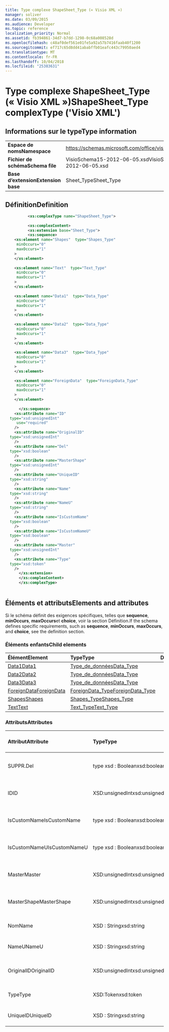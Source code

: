 ```yaml
---
title: Type complexe ShapeSheet_Type (« Visio XML »)
manager: soliver
ms.date: 03/09/2015
ms.audience: Developer
ms.topic: reference
localization_priority: Normal
ms.assetid: fb394861-34d7-b7dd-1298-0c68a008528d
ms.openlocfilehash: c48af0def561e01fe5a92a57b7416faab40f1200
ms.sourcegitcommit: ef717c65d8dd41ababffb01eafc443c79950aed4
ms.translationtype: MT
ms.contentlocale: fr-FR
ms.lasthandoff: 10/04/2018
ms.locfileid: "25383631"
---
```

# <a name="shapesheettype-complextype-visio-xml"></a><span data-ttu-id="5ad83-102">Type complexe ShapeSheet_Type (« Visio XML »)</span><span class="sxs-lookup"><span data-stu-id="5ad83-102">ShapeSheet_Type complexType ('Visio XML')</span></span>

## <a name="type-information"></a><span data-ttu-id="5ad83-103">Informations sur le type</span><span class="sxs-lookup"><span data-stu-id="5ad83-103">Type information</span></span>

|||
|:-----|:-----|
|<span data-ttu-id="5ad83-104">**Espace de noms**</span><span class="sxs-lookup"><span data-stu-id="5ad83-104">**Namespace**</span></span> <br/> |https://schemas.microsoft.com/office/visio/2011/1/core  <br/> |
|<span data-ttu-id="5ad83-105">**Fichier de schéma**</span><span class="sxs-lookup"><span data-stu-id="5ad83-105">**Schema file**</span></span> <br/> |<span data-ttu-id="5ad83-106">VisioSchema15-2012-06-05.xsd</span><span class="sxs-lookup"><span data-stu-id="5ad83-106">VisioSchema15-2012-06-05.xsd</span></span>  <br/> |
|<span data-ttu-id="5ad83-107">**Base d’extension**</span><span class="sxs-lookup"><span data-stu-id="5ad83-107">**Extension base**</span></span> <br/> |<span data-ttu-id="5ad83-108">Sheet_Type</span><span class="sxs-lookup"><span data-stu-id="5ad83-108">Sheet_Type</span></span>  <br/> |
   
## <a name="definition"></a><span data-ttu-id="5ad83-109">Définition</span><span class="sxs-lookup"><span data-stu-id="5ad83-109">Definition</span></span>

```XML
          <xs:complexType name="ShapeSheet_Type">
          
          <xs:complexContent>
          <xs:extension base="Sheet_Type">
          <xs:sequence>
    <xs:element name="Shapes"  type="Shapes_Type"
     minOccurs="0"
     maxOccurs="1"
    >
    </xs:element>
    
    <xs:element name="Text"  type="Text_Type"
     minOccurs="0"
     maxOccurs="1"
    >
    </xs:element>
    
    <xs:element name="Data1"  type="Data_Type"
     minOccurs="0"
     maxOccurs="1"
    >
    </xs:element>
    
    <xs:element name="Data2"  type="Data_Type"
     minOccurs="0"
     maxOccurs="1"
    >
    </xs:element>
    
    <xs:element name="Data3"  type="Data_Type"
     minOccurs="0"
     maxOccurs="1"
    >
    </xs:element>
    
    <xs:element name="ForeignData"  type="ForeignData_Type"
     minOccurs="0"
     maxOccurs="1"
    >
    </xs:element>
    
      </xs:sequence>
    <xs:attribute name="ID"
  type="xsd:unsignedInt"
     use="required"
    />
    <xs:attribute name="OriginalID"
  type="xsd:unsignedInt"
    />
    <xs:attribute name="Del"
  type="xsd:boolean"
    />
    <xs:attribute name="MasterShape"
  type="xsd:unsignedInt"
    />
    <xs:attribute name="UniqueID"
  type="xsd:string"
    />
    <xs:attribute name="Name"
  type="xsd:string"
    />
    <xs:attribute name="NameU"
  type="xsd:string"
    />
    <xs:attribute name="IsCustomName"
  type="xsd:boolean"
    />
    <xs:attribute name="IsCustomNameU"
  type="xsd:boolean"
    />
    <xs:attribute name="Master"
  type="xsd:unsignedInt"
    />
    <xs:attribute name="Type"
  type="xsd:token"
    />
      </xs:extension>
      </xs:complexContent>
      </xs:complexType>
      
```

## <a name="elements-and-attributes"></a><span data-ttu-id="5ad83-110">Éléments et attributs</span><span class="sxs-lookup"><span data-stu-id="5ad83-110">Elements and attributes</span></span>

<span data-ttu-id="5ad83-111">Si le schéma définit des exigences spécifiques, telles que **sequence**, **minOccurs**, **maxOccurs**et **choice**, voir la section Définition.</span><span class="sxs-lookup"><span data-stu-id="5ad83-111">If the schema defines specific requirements, such as **sequence**, **minOccurs**, **maxOccurs**, and **choice**, see the definition section.</span></span> 
  
### <a name="child-elements"></a><span data-ttu-id="5ad83-112">Éléments enfants</span><span class="sxs-lookup"><span data-stu-id="5ad83-112">Child elements</span></span>

|<span data-ttu-id="5ad83-113">**Élément**</span><span class="sxs-lookup"><span data-stu-id="5ad83-113">**Element**</span></span>|<span data-ttu-id="5ad83-114">**Type**</span><span class="sxs-lookup"><span data-stu-id="5ad83-114">**Type**</span></span>|<span data-ttu-id="5ad83-115">**Description**</span><span class="sxs-lookup"><span data-stu-id="5ad83-115">**Description**</span></span>|
|:-----|:-----|:-----|
|[<span data-ttu-id="5ad83-116">Data1</span><span class="sxs-lookup"><span data-stu-id="5ad83-116">Data1</span></span>](data1-element-shapesheet_type-complextypevisio-xml.md) <br/> |[<span data-ttu-id="5ad83-117">Type_de_données</span><span class="sxs-lookup"><span data-stu-id="5ad83-117">Data_Type</span></span>](data_type-complextypevisio-xml.md) <br/> ||
|[<span data-ttu-id="5ad83-118">Data2</span><span class="sxs-lookup"><span data-stu-id="5ad83-118">Data2</span></span>](data2-element-shapesheet_type-complextypevisio-xml.md) <br/> |[<span data-ttu-id="5ad83-119">Type_de_données</span><span class="sxs-lookup"><span data-stu-id="5ad83-119">Data_Type</span></span>](data_type-complextypevisio-xml.md) <br/> ||
|[<span data-ttu-id="5ad83-120">Data3</span><span class="sxs-lookup"><span data-stu-id="5ad83-120">Data3</span></span>](data3-element-shapesheet_type-complextypevisio-xml.md) <br/> |[<span data-ttu-id="5ad83-121">Type_de_données</span><span class="sxs-lookup"><span data-stu-id="5ad83-121">Data_Type</span></span>](data_type-complextypevisio-xml.md) <br/> ||
|[<span data-ttu-id="5ad83-122">ForeignData</span><span class="sxs-lookup"><span data-stu-id="5ad83-122">ForeignData</span></span>](foreigndata-element-shapesheet_type-complextypevisio-xml.md) <br/> |[<span data-ttu-id="5ad83-123">ForeignData_Type</span><span class="sxs-lookup"><span data-stu-id="5ad83-123">ForeignData_Type</span></span>](foreigndata_type-complextypevisio-xml.md) <br/> ||
|[<span data-ttu-id="5ad83-124">Shapes</span><span class="sxs-lookup"><span data-stu-id="5ad83-124">Shapes</span></span>](shapes-element-shapesheet_type-complextypevisio-xml.md) <br/> |[<span data-ttu-id="5ad83-125">Shapes_Type</span><span class="sxs-lookup"><span data-stu-id="5ad83-125">Shapes_Type</span></span>](shapes_type-complextypevisio-xml.md) <br/> ||
|[<span data-ttu-id="5ad83-126">Text</span><span class="sxs-lookup"><span data-stu-id="5ad83-126">Text</span></span>](text-element-shapesheet_type-complextypevisio-xml.md) <br/> |[<span data-ttu-id="5ad83-127">Text_Type</span><span class="sxs-lookup"><span data-stu-id="5ad83-127">Text_Type</span></span>](text_type-complextypevisio-xml.md) <br/> ||
   
### <a name="attributes"></a><span data-ttu-id="5ad83-128">Attributs</span><span class="sxs-lookup"><span data-stu-id="5ad83-128">Attributes</span></span>

|<span data-ttu-id="5ad83-129">**Attribut**</span><span class="sxs-lookup"><span data-stu-id="5ad83-129">**Attribute**</span></span>|<span data-ttu-id="5ad83-130">**Type**</span><span class="sxs-lookup"><span data-stu-id="5ad83-130">**Type**</span></span>|<span data-ttu-id="5ad83-131">**Obligatoire**</span><span class="sxs-lookup"><span data-stu-id="5ad83-131">**Required**</span></span>|<span data-ttu-id="5ad83-132">**Description**</span><span class="sxs-lookup"><span data-stu-id="5ad83-132">**Description**</span></span>|<span data-ttu-id="5ad83-133">**Valeurs possibles**</span><span class="sxs-lookup"><span data-stu-id="5ad83-133">**Possible values**</span></span>|
|:-----|:-----|:-----|:-----|:-----|
|<span data-ttu-id="5ad83-134">SUPPR.</span><span class="sxs-lookup"><span data-stu-id="5ad83-134">Del</span></span>  <br/> |<span data-ttu-id="5ad83-135">type xsd : Boolean</span><span class="sxs-lookup"><span data-stu-id="5ad83-135">xsd:boolean</span></span>  <br/> |<span data-ttu-id="5ad83-136">facultatif</span><span class="sxs-lookup"><span data-stu-id="5ad83-136">optional</span></span>  <br/> ||<span data-ttu-id="5ad83-137">Valeurs du type de type xsd : Boolean.</span><span class="sxs-lookup"><span data-stu-id="5ad83-137">Values of the xsd:boolean type.</span></span>  <br/> |
|<span data-ttu-id="5ad83-138">ID</span><span class="sxs-lookup"><span data-stu-id="5ad83-138">ID</span></span>  <br/> |<span data-ttu-id="5ad83-139">XSD:unsignedInt</span><span class="sxs-lookup"><span data-stu-id="5ad83-139">xsd:unsignedInt</span></span>  <br/> |<span data-ttu-id="5ad83-140">obligatoire</span><span class="sxs-lookup"><span data-stu-id="5ad83-140">required</span></span>  <br/> ||<span data-ttu-id="5ad83-141">Valeurs du type xsd:unsignedInt.</span><span class="sxs-lookup"><span data-stu-id="5ad83-141">Values of the xsd:unsignedInt type.</span></span>  <br/> |
|<span data-ttu-id="5ad83-142">IsCustomName</span><span class="sxs-lookup"><span data-stu-id="5ad83-142">IsCustomName</span></span>  <br/> |<span data-ttu-id="5ad83-143">type xsd : Boolean</span><span class="sxs-lookup"><span data-stu-id="5ad83-143">xsd:boolean</span></span>  <br/> |<span data-ttu-id="5ad83-144">facultatif</span><span class="sxs-lookup"><span data-stu-id="5ad83-144">optional</span></span>  <br/> ||<span data-ttu-id="5ad83-145">Valeurs du type de type xsd : Boolean.</span><span class="sxs-lookup"><span data-stu-id="5ad83-145">Values of the xsd:boolean type.</span></span>  <br/> |
|<span data-ttu-id="5ad83-146">IsCustomNameU</span><span class="sxs-lookup"><span data-stu-id="5ad83-146">IsCustomNameU</span></span>  <br/> |<span data-ttu-id="5ad83-147">type xsd : Boolean</span><span class="sxs-lookup"><span data-stu-id="5ad83-147">xsd:boolean</span></span>  <br/> |<span data-ttu-id="5ad83-148">facultatif</span><span class="sxs-lookup"><span data-stu-id="5ad83-148">optional</span></span>  <br/> ||<span data-ttu-id="5ad83-149">Valeurs du type de type xsd : Boolean.</span><span class="sxs-lookup"><span data-stu-id="5ad83-149">Values of the xsd:boolean type.</span></span>  <br/> |
|<span data-ttu-id="5ad83-150">Master</span><span class="sxs-lookup"><span data-stu-id="5ad83-150">Master</span></span>  <br/> |<span data-ttu-id="5ad83-151">XSD:unsignedInt</span><span class="sxs-lookup"><span data-stu-id="5ad83-151">xsd:unsignedInt</span></span>  <br/> |<span data-ttu-id="5ad83-152">facultatif</span><span class="sxs-lookup"><span data-stu-id="5ad83-152">optional</span></span>  <br/> ||<span data-ttu-id="5ad83-153">Valeurs du type xsd:unsignedInt.</span><span class="sxs-lookup"><span data-stu-id="5ad83-153">Values of the xsd:unsignedInt type.</span></span>  <br/> |
|<span data-ttu-id="5ad83-154">MasterShape</span><span class="sxs-lookup"><span data-stu-id="5ad83-154">MasterShape</span></span>  <br/> |<span data-ttu-id="5ad83-155">XSD:unsignedInt</span><span class="sxs-lookup"><span data-stu-id="5ad83-155">xsd:unsignedInt</span></span>  <br/> |<span data-ttu-id="5ad83-156">facultatif</span><span class="sxs-lookup"><span data-stu-id="5ad83-156">optional</span></span>  <br/> ||<span data-ttu-id="5ad83-157">Valeurs du type xsd:unsignedInt.</span><span class="sxs-lookup"><span data-stu-id="5ad83-157">Values of the xsd:unsignedInt type.</span></span>  <br/> |
|<span data-ttu-id="5ad83-158">Nom</span><span class="sxs-lookup"><span data-stu-id="5ad83-158">Name</span></span>  <br/> |<span data-ttu-id="5ad83-159">XSD : String</span><span class="sxs-lookup"><span data-stu-id="5ad83-159">xsd:string</span></span>  <br/> |<span data-ttu-id="5ad83-160">facultatif</span><span class="sxs-lookup"><span data-stu-id="5ad83-160">optional</span></span>  <br/> ||<span data-ttu-id="5ad83-161">Valeurs du type xsd : String.</span><span class="sxs-lookup"><span data-stu-id="5ad83-161">Values of the xsd:string type.</span></span>  <br/> |
|<span data-ttu-id="5ad83-162">NameU</span><span class="sxs-lookup"><span data-stu-id="5ad83-162">NameU</span></span>  <br/> |<span data-ttu-id="5ad83-163">XSD : String</span><span class="sxs-lookup"><span data-stu-id="5ad83-163">xsd:string</span></span>  <br/> |<span data-ttu-id="5ad83-164">facultatif</span><span class="sxs-lookup"><span data-stu-id="5ad83-164">optional</span></span>  <br/> ||<span data-ttu-id="5ad83-165">Valeurs du type xsd : String.</span><span class="sxs-lookup"><span data-stu-id="5ad83-165">Values of the xsd:string type.</span></span>  <br/> |
|<span data-ttu-id="5ad83-166">OriginalID</span><span class="sxs-lookup"><span data-stu-id="5ad83-166">OriginalID</span></span>  <br/> |<span data-ttu-id="5ad83-167">XSD:unsignedInt</span><span class="sxs-lookup"><span data-stu-id="5ad83-167">xsd:unsignedInt</span></span>  <br/> |<span data-ttu-id="5ad83-168">facultatif</span><span class="sxs-lookup"><span data-stu-id="5ad83-168">optional</span></span>  <br/> ||<span data-ttu-id="5ad83-169">Valeurs du type xsd:unsignedInt.</span><span class="sxs-lookup"><span data-stu-id="5ad83-169">Values of the xsd:unsignedInt type.</span></span>  <br/> |
|<span data-ttu-id="5ad83-170">Type</span><span class="sxs-lookup"><span data-stu-id="5ad83-170">Type</span></span>  <br/> |<span data-ttu-id="5ad83-171">XSD:Token</span><span class="sxs-lookup"><span data-stu-id="5ad83-171">xsd:token</span></span>  <br/> |<span data-ttu-id="5ad83-172">facultatif</span><span class="sxs-lookup"><span data-stu-id="5ad83-172">optional</span></span>  <br/> ||<span data-ttu-id="5ad83-173">Valeurs du type xsd:token.</span><span class="sxs-lookup"><span data-stu-id="5ad83-173">Values of the xsd:token type.</span></span>  <br/> |
|<span data-ttu-id="5ad83-174">UniqueID</span><span class="sxs-lookup"><span data-stu-id="5ad83-174">UniqueID</span></span>  <br/> |<span data-ttu-id="5ad83-175">XSD : String</span><span class="sxs-lookup"><span data-stu-id="5ad83-175">xsd:string</span></span>  <br/> |<span data-ttu-id="5ad83-176">facultatif</span><span class="sxs-lookup"><span data-stu-id="5ad83-176">optional</span></span>  <br/> ||<span data-ttu-id="5ad83-177">Valeurs du type xsd : String.</span><span class="sxs-lookup"><span data-stu-id="5ad83-177">Values of the xsd:string type.</span></span>  <br/> |
   

